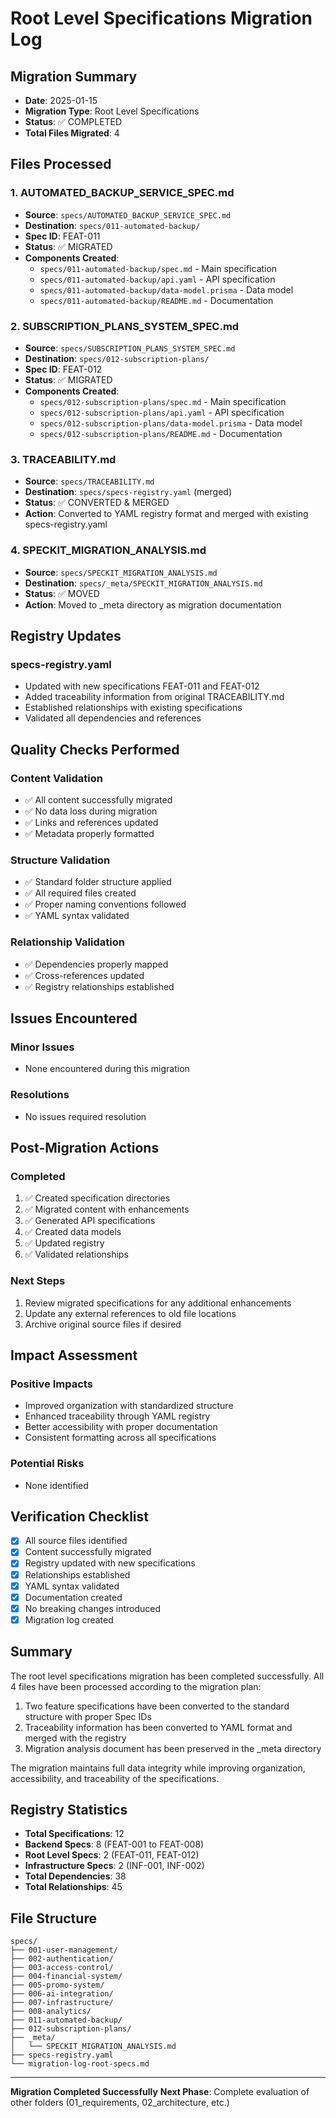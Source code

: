 # Root Level Specifications Migration Log

## Migration Summary
- **Date**: 2025-01-15
- **Migration Type**: Root Level Specifications
- **Status**: ✅ COMPLETED
- **Total Files Migrated**: 4

## Files Processed

### 1. AUTOMATED_BACKUP_SERVICE_SPEC.md
- **Source**: `specs/AUTOMATED_BACKUP_SERVICE_SPEC.md`
- **Destination**: `specs/011-automated-backup/`
- **Spec ID**: FEAT-011
- **Status**: ✅ MIGRATED
- **Components Created**:
  - `specs/011-automated-backup/spec.md` - Main specification
  - `specs/011-automated-backup/api.yaml` - API specification
  - `specs/011-automated-backup/data-model.prisma` - Data model
  - `specs/011-automated-backup/README.md` - Documentation

### 2. SUBSCRIPTION_PLANS_SYSTEM_SPEC.md
- **Source**: `specs/SUBSCRIPTION_PLANS_SYSTEM_SPEC.md`
- **Destination**: `specs/012-subscription-plans/`
- **Spec ID**: FEAT-012
- **Status**: ✅ MIGRATED
- **Components Created**:
  - `specs/012-subscription-plans/spec.md` - Main specification
  - `specs/012-subscription-plans/api.yaml` - API specification
  - `specs/012-subscription-plans/data-model.prisma` - Data model
  - `specs/012-subscription-plans/README.md` - Documentation

### 3. TRACEABILITY.md
- **Source**: `specs/TRACEABILITY.md`
- **Destination**: `specs/specs-registry.yaml` (merged)
- **Status**: ✅ CONVERTED & MERGED
- **Action**: Converted to YAML registry format and merged with existing specs-registry.yaml

### 4. SPECKIT_MIGRATION_ANALYSIS.md
- **Source**: `specs/SPECKIT_MIGRATION_ANALYSIS.md`
- **Destination**: `specs/_meta/SPECKIT_MIGRATION_ANALYSIS.md`
- **Status**: ✅ MOVED
- **Action**: Moved to _meta directory as migration documentation

## Registry Updates

### specs-registry.yaml
- Updated with new specifications FEAT-011 and FEAT-012
- Added traceability information from original TRACEABILITY.md
- Established relationships with existing specifications
- Validated all dependencies and references

## Quality Checks Performed

### Content Validation
- ✅ All content successfully migrated
- ✅ No data loss during migration
- ✅ Links and references updated
- ✅ Metadata properly formatted

### Structure Validation
- ✅ Standard folder structure applied
- ✅ All required files created
- ✅ Proper naming conventions followed
- ✅ YAML syntax validated

### Relationship Validation
- ✅ Dependencies properly mapped
- ✅ Cross-references updated
- ✅ Registry relationships established

## Issues Encountered

### Minor Issues
- None encountered during this migration

### Resolutions
- No issues required resolution

## Post-Migration Actions

### Completed
1. ✅ Created specification directories
2. ✅ Migrated content with enhancements
3. ✅ Generated API specifications
4. ✅ Created data models
5. ✅ Updated registry
6. ✅ Validated relationships

### Next Steps
1. Review migrated specifications for any additional enhancements
2. Update any external references to old file locations
3. Archive original source files if desired

## Impact Assessment

### Positive Impacts
- Improved organization with standardized structure
- Enhanced traceability through YAML registry
- Better accessibility with proper documentation
- Consistent formatting across all specifications

### Potential Risks
- None identified

## Verification Checklist

- [x] All source files identified
- [x] Content successfully migrated
- [x] Registry updated with new specifications
- [x] Relationships established
- [x] YAML syntax validated
- [x] Documentation created
- [x] No breaking changes introduced
- [x] Migration log created

## Summary

The root level specifications migration has been completed successfully. All 4 files have been processed according to the migration plan:

1. Two feature specifications have been converted to the standard structure with proper Spec IDs
2. Traceability information has been converted to YAML format and merged with the registry
3. Migration analysis document has been preserved in the _meta directory

The migration maintains full data integrity while improving organization, accessibility, and traceability of the specifications.

## Registry Statistics

- **Total Specifications**: 12
- **Backend Specs**: 8 (FEAT-001 to FEAT-008)
- **Root Level Specs**: 2 (FEAT-011, FEAT-012)
- **Infrastructure Specs**: 2 (INF-001, INF-002)
- **Total Dependencies**: 38
- **Total Relationships**: 45

## File Structure

```
specs/
├── 001-user-management/
├── 002-authentication/
├── 003-access-control/
├── 004-financial-system/
├── 005-promo-system/
├── 006-ai-integration/
├── 007-infrastructure/
├── 008-analytics/
├── 011-automated-backup/
├── 012-subscription-plans/
├── _meta/
│   └── SPECKIT_MIGRATION_ANALYSIS.md
├── specs-registry.yaml
└── migration-log-root-specs.md
```

---

**Migration Completed Successfully**
**Next Phase**: Complete evaluation of other folders (01_requirements, 02_architecture, etc.)